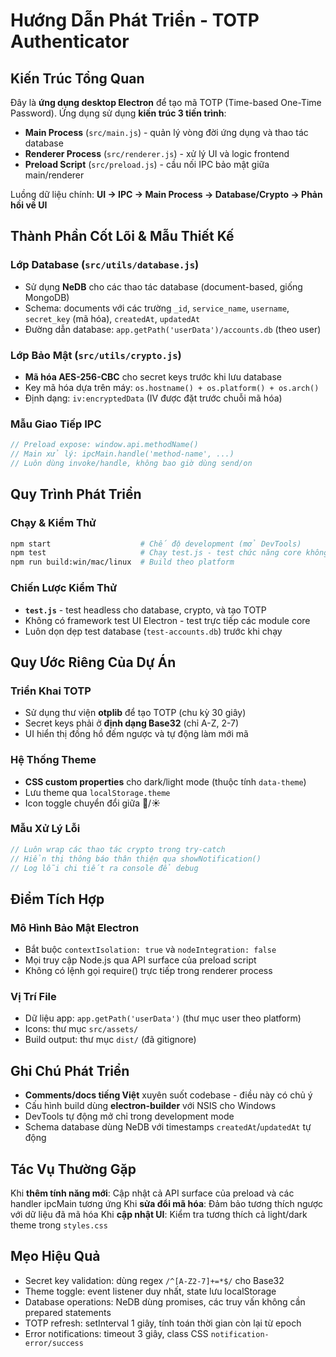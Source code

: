 # Hướng Dẫn Phát Triển - TOTP Authenticator

## Kiến Trúc Tổng Quan

Đây là **ứng dụng desktop Electron** để tạo mã TOTP (Time-based One-Time Password). Ứng dụng sử dụng **kiến trúc 3 tiến trình**:
- **Main Process** (`src/main.js`) - quản lý vòng đời ứng dụng và thao tác database
- **Renderer Process** (`src/renderer.js`) - xử lý UI và logic frontend  
- **Preload Script** (`src/preload.js`) - cầu nối IPC bảo mật giữa main/renderer

Luồng dữ liệu chính: **UI → IPC → Main Process → Database/Crypto → Phản hồi về UI**

## Thành Phần Cốt Lõi & Mẫu Thiết Kế

### Lớp Database (`src/utils/database.js`)
- Sử dụng **NeDB** cho các thao tác database (document-based, giống MongoDB)
- Schema: documents với các trường `_id`, `service_name`, `username`, `secret_key` (mã hóa), `createdAt`, `updatedAt`
- Đường dẫn database: `app.getPath('userData')/accounts.db` (theo user)

### Lớp Bảo Mật (`src/utils/crypto.js`)
- **Mã hóa AES-256-CBC** cho secret keys trước khi lưu database
- Key mã hóa dựa trên máy: `os.hostname() + os.platform() + os.arch()`
- Định dạng: `iv:encryptedData` (IV được đặt trước chuỗi mã hóa)

### Mẫu Giao Tiếp IPC
```javascript
// Preload expose: window.api.methodName()
// Main xử lý: ipcMain.handle('method-name', ...)
// Luôn dùng invoke/handle, không bao giờ dùng send/on
```

## Quy Trình Phát Triển

### Chạy & Kiểm Thử
```bash
npm start                    # Chế độ development (mở DevTools)
npm test                     # Chạy test.js - test chức năng core không có UI
npm run build:win/mac/linux  # Build theo platform
```

### Chiến Lược Kiểm Thử
- **`test.js`** - test headless cho database, crypto, và tạo TOTP
- Không có framework test UI Electron - test trực tiếp các module core
- Luôn dọn dẹp test database (`test-accounts.db`) trước khi chạy

## Quy Ước Riêng Của Dự Án

### Triển Khai TOTP
- Sử dụng thư viện **otplib** để tạo TOTP (chu kỳ 30 giây)
- Secret keys phải ở **định dạng Base32** (chỉ A-Z, 2-7)
- UI hiển thị đồng hồ đếm ngược và tự động làm mới mã

### Hệ Thống Theme
- **CSS custom properties** cho dark/light mode (thuộc tính `data-theme`)
- Lưu theme qua `localStorage.theme`
- Icon toggle chuyển đổi giữa 🌙/☀️

### Mẫu Xử Lý Lỗi
```javascript
// Luôn wrap các thao tác crypto trong try-catch
// Hiển thị thông báo thân thiện qua showNotification()
// Log lỗi chi tiết ra console để debug
```

## Điểm Tích Hợp

### Mô Hình Bảo Mật Electron
- Bắt buộc `contextIsolation: true` và `nodeIntegration: false`
- Mọi truy cập Node.js qua API surface của preload script
- Không có lệnh gọi require() trực tiếp trong renderer process

### Vị Trí File
- Dữ liệu app: `app.getPath('userData')` (thư mục user theo platform)
- Icons: thư mục `src/assets/`
- Build output: thư mục `dist/` (đã gitignore)

## Ghi Chú Phát Triển

- **Comments/docs tiếng Việt** xuyên suốt codebase - điều này có chủ ý
- Cấu hình build dùng **electron-builder** với NSIS cho Windows
- DevTools tự động mở chỉ trong development mode
- Schema database dùng NeDB với timestamps `createdAt`/`updatedAt` tự động

## Tác Vụ Thường Gặp

Khi **thêm tính năng mới**: Cập nhật cả API surface của preload và các handler ipcMain tương ứng
Khi **sửa đổi mã hóa**: Đảm bảo tương thích ngược với dữ liệu đã mã hóa
Khi **cập nhật UI**: Kiểm tra tương thích cả light/dark theme trong `styles.css`

## Mẹo Hiệu Quả

- Secret key validation: dùng regex `/^[A-Z2-7]+=*$/` cho Base32
- Theme toggle: event listener duy nhất, state lưu localStorage
- Database operations: NeDB dùng promises, các truy vấn không cần prepared statements
- TOTP refresh: setInterval 1 giây, tính toán thời gian còn lại từ epoch
- Error notifications: timeout 3 giây, class CSS `notification-error/success`